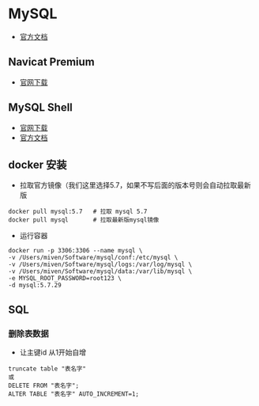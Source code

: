# MySQL
- [官方文档](https://dev.mysql.com/doc/)

## Navicat Premium
- [官网下载](https://www.navicat.com.cn/download/navicat-premium)

## MySQL Shell
- [官网下载](https://dev.mysql.com/downloads/shell/)
- [官方文档](https://dev.mysql.com/doc/mysql-shell/8.0/en/)
## docker 安装
- 拉取官方镜像（我们这里选择5.7，如果不写后面的版本号则会自动拉取最新版
```shell
docker pull mysql:5.7   # 拉取 mysql 5.7
docker pull mysql       # 拉取最新版mysql镜像
```
- 运行容器
```shell
docker run -p 3306:3306 --name mysql \
-v /Users/miven/Software/mysql/conf:/etc/mysql \
-v /Users/miven/Software/mysql/logs:/var/log/mysql \
-v /Users/miven/Software/mysql/data:/var/lib/mysql \
-e MYSQL_ROOT_PASSWORD=root123 \
-d mysql:5.7.29
```

## SQL
### 删除表数据
- 让主键id 从1开始自增
```
truncate table "表名字"
或
DELETE FROM "表名字";  
ALTER TABLE "表名字" AUTO_INCREMENT=1;
```